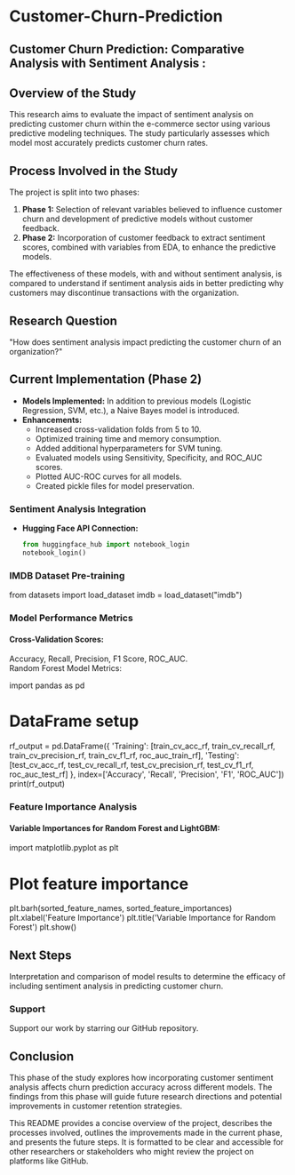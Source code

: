 # Customer-Churn-Prediction

## Customer Churn Prediction: Comparative Analysis with Sentiment Analysis :

## Overview of the Study
This research aims to evaluate the impact of sentiment analysis on predicting customer churn within the e-commerce sector using various predictive modeling techniques. The study particularly assesses which model most accurately predicts customer churn rates.

## Process Involved in the Study
The project is split into two phases:
1. **Phase 1:** Selection of relevant variables believed to influence customer churn and development of predictive models without customer feedback.
2. **Phase 2:** Incorporation of customer feedback to extract sentiment scores, combined with variables from EDA, to enhance the predictive models.

The effectiveness of these models, with and without sentiment analysis, is compared to understand if sentiment analysis aids in better predicting why customers may discontinue transactions with the organization.

## Research Question
"How does sentiment analysis impact predicting the customer churn of an organization?"

## Current Implementation (Phase 2)
- **Models Implemented:** In addition to previous models (Logistic Regression, SVM, etc.), a Naive Bayes model is introduced.
- **Enhancements:**
  - Increased cross-validation folds from 5 to 10.
  - Optimized training time and memory consumption.
  - Added additional hyperparameters for SVM tuning.
  - Evaluated models using Sensitivity, Specificity, and ROC_AUC scores.
  - Plotted AUC-ROC curves for all models.
  - Created pickle files for model preservation.

### Sentiment Analysis Integration
- **Hugging Face API Connection:**
  ```python
  from huggingface_hub import notebook_login
  notebook_login()

### IMDB Dataset Pre-training
from datasets import load_dataset
imdb = load_dataset("imdb")

### Model Performance Metrics
#### Cross-Validation Scores:
Accuracy, Recall, Precision, F1 Score, ROC_AUC.
<br />
Random Forest Model Metrics:

import pandas as pd
# DataFrame setup
rf_output = pd.DataFrame({
    'Training': [train_cv_acc_rf, train_cv_recall_rf, train_cv_precision_rf, train_cv_f1_rf, roc_auc_train_rf],
    'Testing': [test_cv_acc_rf, test_cv_recall_rf, test_cv_precision_rf, test_cv_f1_rf, roc_auc_test_rf]
}, index=['Accuracy', 'Recall', 'Precision', 'F1', 'ROC_AUC'])
print(rf_output)


### Feature Importance Analysis
#### Variable Importances for Random Forest and LightGBM:

import matplotlib.pyplot as plt
# Plot feature importance
plt.barh(sorted_feature_names, sorted_feature_importances)
plt.xlabel('Feature Importance')
plt.title('Variable Importance for Random Forest')
plt.show()

## Next Steps
Interpretation and comparison of model results to determine the efficacy of including sentiment analysis in predicting customer churn.

### Support

Support our work by starring our GitHub repository.

## Conclusion
This phase of the study explores how incorporating customer sentiment analysis affects churn prediction accuracy across different models. The findings from this phase will guide future research directions and potential improvements in customer retention strategies.


This README provides a concise overview of the project, describes the processes involved, outlines the improvements made in the current phase, and presents the future steps. It is formatted to be clear and accessible for other researchers or stakeholders who might review the project on platforms like GitHub.

